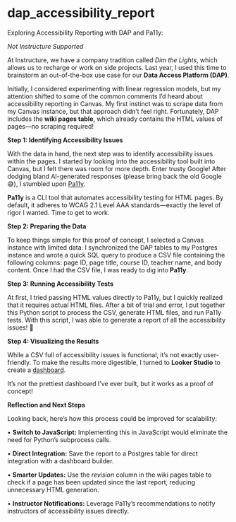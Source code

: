 # dap_accessibility_report
Exploring Accessibility Reporting with DAP and Pa11y:

*Not Instructure Supported*

At Instructure, we have a company tradition called _Dim the Lights_, which allows us to recharge or work on side projects. Last year, I used this time to brainstorm an out-of-the-box use case for our **Data Access Platform (DAP)**.

Initially, I considered experimenting with linear regression models, but my attention shifted to some of the common comments I’d heard about accessibility reporting in Canvas. My first instinct was to scrape data from my Canvas instance, but that approach didn’t feel right. Fortunately, DAP includes the **wiki pages table**, which already contains the HTML values of pages—no scraping required!

  **Step 1: Identifying Accessibility Issues**

With the data in hand, the next step was to identify accessibility issues within the pages. I started by looking into the accessibility tool built into Canvas, but I felt there was room for more depth. Enter trusty Google! After dodging bland AI-generated responses (please bring back the old Google 😅), I stumbled upon [Pa11y](https://github.com/pa11y/pa11y).

**Pa11y** is a CLI tool that automates accessibility testing for HTML pages. By default, it adheres to WCAG 2.1 Level AAA standards—exactly the level of rigor I wanted. Time to get to work.

  **Step 2: Preparing the Data**

To keep things simple for this proof of concept, I selected a Canvas instance with limited data. I synchronized the DAP tables to my Postgres instance and wrote a quick SQL query to produce a CSV file containing the following columns: page ID, page title, course ID, teacher name, and body content. Once I had the CSV file, I was ready to dig into **Pa11y**.

  **Step 3: Running Accessibility Tests**

At first, I tried passing HTML values directly to Pa11y, but I quickly realized that it requires actual HTML files. After a bit of trial and error, I put together this Python script to process the CSV, generate HTML files, and run Pa11y tests. With this script, I was able to generate a report of all the accessibility issues! 🎉

**Step 4: Visualizing the Results**

While a CSV full of accessibility issues is functional, it’s not exactly user-friendly. To make the results more digestible, I turned to **Looker Studio** to create a [dashboard](https://lookerstudio.google.com/reporting/70da3b25-51b8-461b-876b-a2405bde8a33).

  

  

It’s not the prettiest dashboard I’ve ever built, but it works as a proof of concept!

  

**Reflection and Next Steps**

Looking back, here’s how this process could be improved for scalability:

• **Switch to JavaScript:** Implementing this in JavaScript would eliminate the need for Python’s subprocess calls.

• **Direct Integration:** Save the report to a Postgres table for direct integration with a dashboard builder.

• **Smarter Updates:** Use the _revision_ column in the wiki pages table to check if a page has been updated since the last report, reducing unnecessary HTML generation.

• **Instructor Notifications:** Leverage Pa11y’s recommendations to notify instructors of accessibility issues directly.
